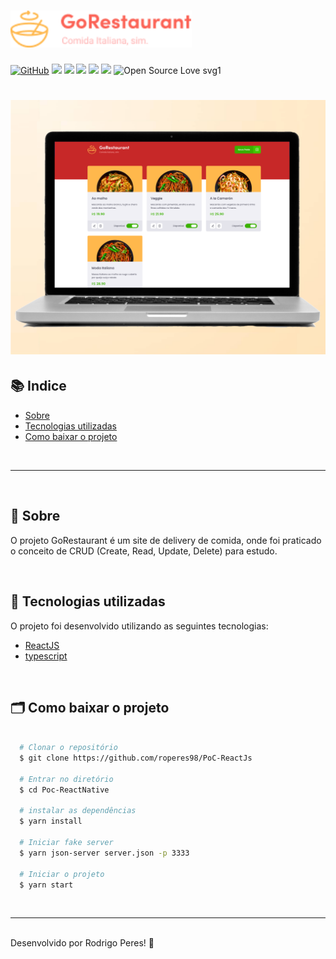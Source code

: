 <h1>
  <img src="assets/gorestaurantreadmelogo.png" width="290px"/>
</h1>

[![GitHub](https://img.shields.io/github/license/mashape/apistatus.svg)](https://github.com/roperes98/PoC-ReactJs/blob/master/LICENSE)
![](https://img.shields.io/github/package-json/v/roperes98/PoC-ReactJs.svg)
![](https://img.shields.io/github/last-commit/roperes98/PoC-ReactJs.svg?color=red)
![](https://img.shields.io/github/languages/count/roperes98/PoC-ReactJs.svg?color=lightgrey)
![](https://img.shields.io/github/languages/top/roperes98/PoC-ReactJs.svg?color=yellow)
![](https://img.shields.io/github/repo-size/roperes98/PoC-ReactJs.svg)
![Open Source Love svg1](https://badges.frapsoft.com/os/v1/open-source.svg?v=103)

<h1>
    <img src="assets/gorestaurant.png"/>
</h1>

## 📚 Indice
- [Sobre](#-sobre)
- [Tecnologias utilizadas](#-tecnologias-utilizadas)
- [Como baixar o projeto](#-como-baixar-o-projeto)

⠀⠀⠀⠀⠀⠀⠀⠀

---

⠀⠀⠀⠀⠀⠀⠀⠀

## 🔖 Sobre

O projeto GoRestaurant é um site de delivery de comida, onde foi praticado o conceito de CRUD (Create, Read, Update, Delete) para estudo.

⠀⠀⠀⠀⠀⠀⠀⠀
## 🚀 Tecnologias utilizadas

O projeto foi desenvolvido utilizando as seguintes tecnologias:

- [ReactJS](https://reactjs.org)
- [typescript](https://www.typescriptlang.org)

⠀⠀⠀⠀⠀⠀⠀⠀

## 🗂 Como baixar o projeto

```bash

  # Clonar o repositório
  $ git clone https://github.com/roperes98/PoC-ReactJs

  # Entrar no diretório
  $ cd Poc-ReactNative

  # instalar as dependências
  $ yarn install
  
  # Iniciar fake server
  $ yarn json-server server.json -p 3333

  # Iniciar o projeto
  $ yarn start

```
⠀⠀⠀⠀⠀⠀⠀⠀

---
⠀⠀⠀⠀⠀⠀⠀⠀<br>
Desenvolvido por Rodrigo Peres! 👾
